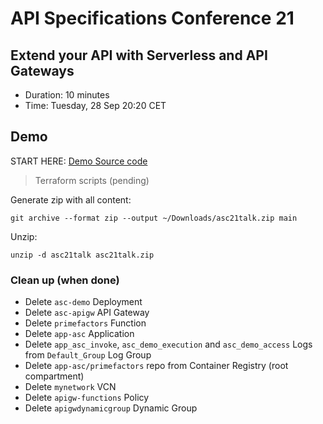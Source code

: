 # API Specifications Conference 21

## Extend your API with Serverless and API Gateways

- Duration: 10 minutes
- Time: Tuesday, 28 Sep 20:20 CET
  
## Demo

START HERE: [Demo Source code](src/README.md)

> Terraform scripts (pending)

Generate zip with all content:
```
git archive --format zip --output ~/Downloads/asc21talk.zip main
```

Unzip:
```
unzip -d asc21talk asc21talk.zip
```

### Clean up (when done)

- Delete `asc-demo` Deployment
- Delete `asc-apigw` API Gateway
- Delete `primefactors` Function
- Delete `app-asc` Application
- Delete `app_asc_invoke`, `asc_demo_execution` and `asc_demo_access` Logs from `Default_Group` Log Group
- Delete `app-asc/primefactors` repo from Container Registry (root compartment)
- Delete `mynetwork` VCN
- Delete `apigw-functions` Policy
- Delete `apigwdynamicgroup` Dynamic Group